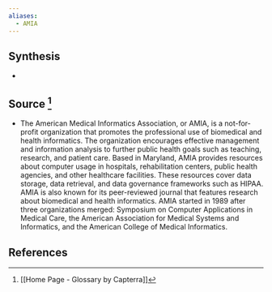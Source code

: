 ```yaml
---
aliases:
  - AMIA
---
```

## Synthesis
- 
## Source [^1]
- The American Medical Informatics Association, or AMIA, is a not-for-profit organization that promotes the professional use of biomedical and health informatics. The organization encourages effective management and information analysis to further public health goals such as teaching, research, and patient care. Based in Maryland, AMIA provides resources about computer usage in hospitals, rehabilitation centers, public health agencies, and other healthcare facilities. These resources cover data storage, data retrieval, and data governance frameworks such as HIPAA. AMIA is also known for its peer-reviewed journal that features research about biomedical and health informatics. AMIA started in 1989 after three organizations merged: Symposium on Computer Applications in Medical Care, the American Association for Medical Systems and Informatics, and the American College of Medical Informatics.
## References

[^1]: [[Home Page - Glossary by Capterra]]